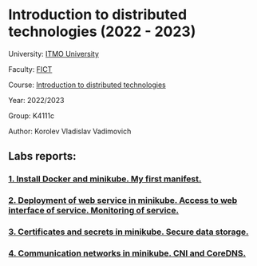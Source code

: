 # Introduction to distributed technologies (2022 - 2023)

University: [ITMO University](https://itmo.ru/ru/)

Faculty: [FICT](https://fict.itmo.ru)

Course: [Introduction to distributed technologies](https://github.com/itmo-ict-faculty/introduction-to-distributed-technologies)

Year: 2022/2023

Group: K4111с

Author: Korolev Vladislav Vadimovich

## Labs reports:
### [1. Install Docker and minikube. My first manifest.](lab1/lab1_report.md)
### [2. Deployment of web service in minikube. Access to web interface of service. Monitoring of service.](lab2/lab2_report.md)
### [3. Certificates and secrets in minikube. Secure data storage.](lab3/lab3_report.md)
### [4. Communication networks in minikube. CNI and CoreDNS.](lab4/lab4_report.md)
